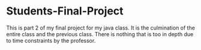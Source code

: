# Students-Final-Project
This is part 2 of my final project for my java class. It is the culmination of the entire class and the previous class. There is nothing 
that is too in depth due to time constraints by the professor. 
